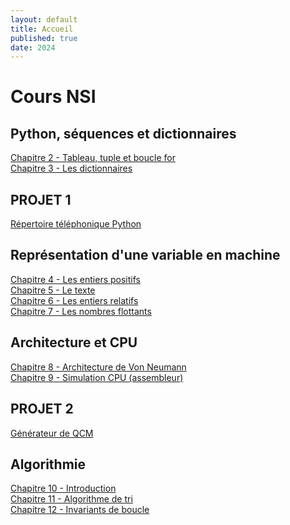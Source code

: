 ```yaml
---
layout: default
title: Accueil
published: true
date: 2024
---
```


# Cours NSI

## Python, séquences et dictionnaires

[Chapitre 2 - Tableau, tuple et boucle for]({{site.baseurl}}/chapitre2/)<br>
[Chapitre 3 - Les dictionnaires]({{site.baseurl}}/chapitre3/)<br>

## PROJET 1
[Répertoire téléphonique Python]({{site.baseurl}}/projet1/)<br>

## Représentation d'une variable en machine

[Chapitre 4 - Les entiers positifs]({{site.baseurl}}/chapitre4/)<br>
[Chapitre 5 - Le texte]({{site.baseurl}}/chapitre5/)<br>
[Chapitre 6 - Les entiers relatifs]({{site.baseurl}}/chapitre6/)<br>
[Chapitre 7 - Les nombres flottants]({{site.baseurl}}/chapitre7/)<br>

## Architecture et CPU

[Chapitre 8 - Architecture de Von Neumann]({{site.baseurl}}/chapitre8/)<br>
[Chapitre 9 - Simulation CPU (assembleur)]({{site.baseurl}}/chapitre9/)<br>

## PROJET 2
[Générateur de QCM]({{site.baseurl}}/projet2/)<br>

## Algorithmie
[Chapitre 10 - Introduction]({{site.baseurl}}/chapitre10/)<br>
[Chapitre 11 - Algorithme de tri]({{site.baseurl}}/chapitre11/)<br>
[Chapitre 12 - Invariants de boucle]({{site.baseurl}}/chapitre12/)<br>
